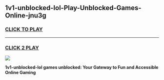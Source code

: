 
## 1v1-unblocked-lol-Play-Unblocked-Games-Online-jnu3g
<h3>
<a href="https://premium76.site?title=1v1-unblocked-lol&ref=25A">CLICK TO PLAY</a></h3>
<hr>

<h3>
<a href="https://premium76.site?title=1v1-unblocked-lol&ref=25A">CLICK 2 PLAY</a>
  
</h3>

<a href="https://premium76.site?title=1v1-unblocked-lol&ref=25A"><img src="https://clearcache.store/games.png"></a>


**1v1-unblocked-lol games unblocked: Your Gateway to Fun and Accessible Online Gaming**
